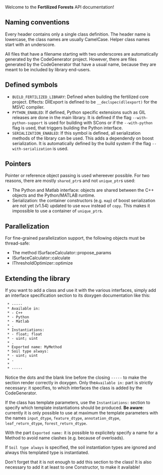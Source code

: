 Welcome to the __Fertilized Forests__ API documentation!

## Naming conventions

Every header contains only a single class definition. The header name is
lowercase, the class names are usually CamelCase. Helper class names start
with an underscore.

All files that have a filename starting with two
underscores are automatically generated by the CodeGenerator project.
However, there are files generated by the CodeGenerator that have a
usual name, because they are meant to be included by library end-users.

## Defined symbols

* `BUILD_FERTILIZED_LIBRARY`: Defined when building the fertilized core
   project. Effects: DllExport is defined to be `__declspec(dllexport)`
   for the MSVC compiler.
* `PYTHON_ENABLED`: If defined, Python specific extensions such as GIL
   releases are done in the main library. It is defined if the flag
   `--with-python-support` is used for building with SCons or if the
   `--with-python` flag is used, that triggers building the Python
   interface.
* `SERIALIZATION_ENABLED`: If this symbol is defined, all serialization
   methods of the library can be used. This adds a dependendy on boost
   serialization. It is automatically defined by the build system if the flag `--with-serialization`  is used.

## Pointers

Pointer or reference object passing is used whereever possible. For two
reasons, there are mostly `shared_ptr`s and not `unique_ptr`s used:
* The Python and Matlab interface: objects are shared between the C++ objects and the Python/MATLAB runtime.
* Serialization: the container constructors (e.g. `map`) of boost serialization are not yet (v1.54) updated to use `move` instead of `copy`. This makes it impossible to use a container of `unique_ptr`s.

## Parallelization

For fine-grained parallelization support, the following objects must be thread-safe:

* The method ISurfaceCalculator::propose_params
* ISurfaceCalculator::calculate
* IThresholdOptimizer::optimize

## Extending the library

If you want to add a class and use it with the various interfaces, simply add an interface specification section to its doxygen documentation like this:

     * -----
     * Available in:
     * - C++
     * - Python
     * - Matlab
     * .
     * Instantiations:
     * - float; float
     * - uint; uint
     * .
     * Exported name: MyMethod
     * Soil type always:
     * - uint; uint
     * .
     *
     * -----


Notice the dots and the blank line before the closing `-----` to make the section render correctly in doxygen. Only the`Available in:` part is strictly necessary: it specifies, to which interfaces the class is added by the CodeGenerator.

If the class has template parameters, use the `Instantiations:` section to specify which template instantiations should be produced. __Be aware__: currently it is only possible to use at maximum the template parameters with the names `input_dtype`, `feature_dtype`, `annotation_dtype`, `leaf_return_dtype`, `forest_return_dtype`.

With the part `Exported name:` it is possible to explicitely specify a name for a Method to avoid name clashes (e.g. because of overloads).

If `Soil type always` is specified, the soil instantiation types are ignored and always this templated type is instantiated.

Don't forget that it is not enough to add this section to the class! It is also necessary to add it at least to one Constructor, to make it available!

